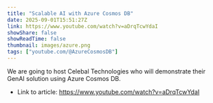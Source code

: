 ```yaml
---
title: "Scalable AI with Azure Cosmos DB"
date: 2025-09-01T15:51:27Z
link: https://www.youtube.com/watch?v=aDrqTcwYdaI
showShare: false
showReadTime: false
thumbnail: images/azure.png
tags: ["youtube.com/@AzureCosmosDB"]
---
```

We are going to host Celebal Technologies who will demonstrate their GenAI solution using Azure Cosmos DB.

- Link to article: https://www.youtube.com/watch?v=aDrqTcwYdaI